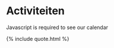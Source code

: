 # Activiteiten

<!--{% include meetup_widget.html %}-->
<!--
https://calendar.google.com/calendar/ical/voidjosto%40gmail.com/public/basic.ics
https://calendar.google.com/calendar/ical/voidjosto@gmail.com/public/basic.ics

<iframe scrolling="no" src="https://calendar.google.com/calendar/embed?src=voidjosto%40gmail.com&amp;ctz=Europe%2FBrussels&amp;showNav=1&amp;showTabs=1&amp;showCalendars=0&amp;showTz=1&amp;showPrint=0&amp;showDate=0&amp;showTitle=0&amp;mode=AGENDA&amp;color=%23C0CA33" style="border: 0; margin: 10px auto;display: block;width: 100%;" width="600" height="400" frameborder="0"></iframe>
-->


<div id="event-container">
	<noscript>Javascript is required to see our calendar</noscript>
</div>
<script>
const icsToJSON = (icsContent) => {
  const lines = icsContent.split(/\r?\n/);
  const events = [];
  //const removeTZID = (key) => key.replace(/;TZID=.*$/, '');
  let event = null;
  let currentKey = '';
  let currentValue = '';

  for (let i = 0; i < lines.length; i++) {
    const line = lines[i];
    if (line.startsWith('BEGIN:VEVENT')) {
      event = {};
    } else if (line.startsWith('END:VEVENT')) {
      events.push(event);
      event = null;
    } else if (event) {
      if (line.startsWith(' ') && currentKey !== '') {
        // Multi-line value
        currentValue += line.substring(1);
      } else {
        // New line
        if (currentKey !== '') {
          event[currentKey] = convertToDateTime(currentValue.trim(), currentKey.split(";")[1]);
        }
        const parts = line.split(':');
        currentKey = parts[0].trim().split(";")[0];
        currentValue = parts.length > 1 ? parts.slice(1).join(':') : '';
      }
    }
  }

  return events;
};

const convertToDateTime = (value, timeZone) => {
  const dateTimeRegex = /^(\d{4})(\d{2})(\d{2})(T(\d{2})(\d{2})(\d{2})(Z?)(.*))?$/;
  const match = value.match(dateTimeRegex);

  if (match) {
    const [, year, month, day, , hours, minutes, seconds, isUTC, tzid] = match;

      const dateTimeString = `${year}-${month}-${day}T${hours || '00'}:${minutes || '00'}:${seconds || '00'}${isUTC || ''}`;
      const dateTime = new Date(dateTimeString);

      // Check if the conversion to Date object was successful
      if (!isNaN(dateTime)) {
        if (timeZone && timeZone.startsWith("TZID=") ) {
          // Contains timeZone, return the formatted dateTime
	  timeZone = timeZone.split("=")[1];
          return dateTime.toLocaleString('en-US', { timeZone });
        } else {
          // Different timeZone, convert to the desired timeZone
          return dateTime.toLocaleString('en-US', { timeZone: 'Europe/Brussels' } );
	}
     }
  }

  return removeEscapedCharacters(value);
};

const removeEscapedCharacters = (value) => {
  return value
    //.replace(/\\(.)/g, '$1') // Remove the backslash before escaped characters
    .replace(/\\n/g, '<br>') // Replace "\n" with a line break
    .replace(/\\;/g, ';') // Replace "\;" with a semicolon
    .replace(/\\,/g, ','); // Replace "\," with a comma
};

const parseRRule = (rrule) => {
  const ruleParts = rrule.split(';');
  const ruleObject = {};

  ruleParts.forEach((part) => {
    const [key, value] = part.split('=');
    ruleObject[key] = value;
  });

  return ruleObject;
};

const getDayOfWeek = (byDay) => {
  const weekdays = ['SU', 'MO', 'TU', 'WE', 'TH', 'FR', 'SA'];
  const byDayIndex = weekdays.indexOf(byDay);
  if (byDayIndex !== -1) {
    const date = new Date();
    date.setDate(date.getDate() + ((7 + byDayIndex - date.getDay()) % 7));
    return date.toLocaleString('nl-NL', { weekday: 'long' });
  }
  return '';
};

const processEvents = (events) => {
  const currentDate = new Date();
  const recurringEvents = [];
  const otherEvents = [];

  events.forEach((event) => {
    if (event['RRULE']) {
      recurringEvents.push(event);
    } else {
      const eventStartDate = new Date(event['DTSTART']);
      if (eventStartDate >= currentDate) {
        otherEvents.push(event);
      }
    }
  });
  // Sort the recurringEvents by frequency
  recurringEvents.sort((a, b) => {
	const freqOrder = { DAILY: 1, WEEKLY: 2, MONTHLY: 3, YEARLY: 4 };
	const freqA = parseRRule(a['RRULE']).FREQ;
	const freqB = parseRRule(b['RRULE']).FREQ;
	return freqOrder[freqA] - freqOrder[freqB];
  });
  // Sort the otherEvents array by start date
  otherEvents.sort((a, b) => new Date(a['DTSTART']) - new Date(b['DTSTART']));
  
  console.log(recurringEvents);
  console.log(otherEvents);
  const displayEvents = (eventArray, heading) => {
    if (eventArray.length > 0) {
      let html = `<h3>${heading}</h3>`;
      html += '<ul>';
      eventArray.forEach((event) => {
        const summary = event['SUMMARY'];
        let eventDescription = '';

		const startDateTime = new Date(event['DTSTART']);
		const endDateTime = new Date(event['DTEND']);
		const timeDifference = 12 * 60 * 60 * 1000; // 12 hours -> endDate is shown before endTime when event is at least {0} hours
		const startTime = startDateTime.toLocaleTimeString('nl-NL', { hour: "numeric", minute: "2-digit" });
		const endTime = endDateTime.toLocaleTimeString('nl-NL', { hour: "numeric", minute: "2-digit" });
        if (event['RRULE']) {
          const rrule = parseRRule(event['RRULE']);
          if (rrule['FREQ'] === 'MONTHLY' && rrule['BYMONTHDAY']) {
            eventDescription = `Elke ${rrule['BYMONTHDAY']} van de maand van ${startTime} tot ${endTime} uur`;
          } else if (rrule['FREQ'] === 'WEEKLY' && rrule['BYDAY']) {
            const dayOfWeek = getDayOfWeek(rrule['BYDAY']);
            eventDescription = `Elke ${dayOfWeek} van ${startTime} tot ${endTime} uur`;
          } else if (rrule['FREQ'] === 'YEARLY' && rrule['BYMONTH'] && rrule['BYMONTHDAY']) {
            const month = new Date().toLocaleString('en-US', { month: 'long' });
            eventDescription = `Jaarlijks op ${rrule['BYMONTHDAY']}-${month} van ${startTime} tot ${endTime} uur`;
          }
        } else {
          eventDescription = startDateTime.toLocaleString('nl-NL', { weekday: 'long', year: 'numeric', month: 'long', day: 'numeric'})
						   + " van " + startTime
						   + " tot " 
						   + ( endDateTime - startDateTime >= timeDifference ? endDateTime.toLocaleString('nl-NL', { weekday: 'long', year: 'numeric', month: 'long', day: 'numeric'}) : "" ) 
						   + endTime + " uur";
        }

		const location = event['LOCATION'] ? `<br>📍 ${event['LOCATION']}` : '';
        const description = event['DESCRIPTION'] ? `<br><i>${event['DESCRIPTION']}</i>` : '';

		html += `<li>${summary} - ${eventDescription}${location}${description}</li>`;
      });
      html += '</ul>';
      return html;
    }
    return '';
  };

  const resultContainer = document.getElementById('event-container');
  if (resultContainer) {
    let html = '';
    html += displayEvents(recurringEvents, 'Herhalende activiteiten');
    html += displayEvents(otherEvents, 'Andere activiteiten');
    if (html !== '') {
      resultContainer.innerHTML = html;
    }
  }
};

const fetchCalendarICS = (url) => {
  $.ajax({
    url: url,
    dataType: 'text',
    success: (icsContent) => {
      const events = icsToJSON(icsContent);
	  console.log(events);
      processEvents(events);
    },
    error: (jqXHR, textStatus, errorThrown) => {
      console.error('Failed to fetch calendar ICS file:', errorThrown);
	  document.getElementById('event-container').innerHTML = '<iframe scrolling="no" src="https://calendar.google.com/calendar/embed?src=voidjosto%40gmail.com&ctz=Europe%2FBrussels&showNav=1&showTabs=1&showCalendars=0&showTz=1&showPrint=0&showDate=0&showTitle=0&mode=AGENDA&color=%23C0CA33" style="border: 0; margin: 10px auto;display: block;width: 100%;" width="600" height="400" frameborder="0"></iframe>';
    }
  });
};

const calendarICSUrl = 'https://spaceapi.voidwarranties.be/ical;' // Replace with the actual URL of your calendar ICS file
fetchCalendarICS(calendarICSUrl);

  </script>

{% include quote.html %}
